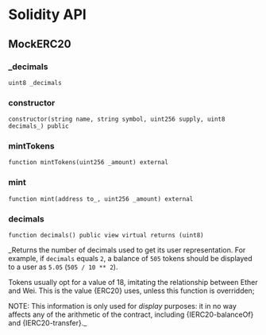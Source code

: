 # Solidity API

## MockERC20

### _decimals

```solidity
uint8 _decimals
```

### constructor

```solidity
constructor(string name, string symbol, uint256 supply, uint8 decimals_) public
```

### mintTokens

```solidity
function mintTokens(uint256 _amount) external
```

### mint

```solidity
function mint(address to_, uint256 _amount) external
```

### decimals

```solidity
function decimals() public view virtual returns (uint8)
```

_Returns the number of decimals used to get its user representation.
For example, if `decimals` equals `2`, a balance of `505` tokens should
be displayed to a user as `5.05` (`505 / 10 ** 2`).

Tokens usually opt for a value of 18, imitating the relationship between
Ether and Wei. This is the value {ERC20} uses, unless this function is
overridden;

NOTE: This information is only used for _display_ purposes: it in
no way affects any of the arithmetic of the contract, including
{IERC20-balanceOf} and {IERC20-transfer}._


